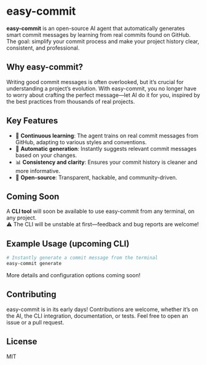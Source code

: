 # easy-commit

**easy-commit** is an open-source AI agent that automatically generates smart commit messages by learning from real commits found on GitHub. The goal: simplify your commit process and make your project history clear, consistent, and professional.

## Why easy-commit?

Writing good commit messages is often overlooked, but it’s crucial for understanding a project’s evolution. With easy-commit, you no longer have to worry about crafting the perfect message—let AI do it for you, inspired by the best practices from thousands of real projects.

## Key Features

- 🧠 **Continuous learning**: The agent trains on real commit messages from GitHub, adapting to various styles and conventions.
- 🚀 **Automatic generation**: Instantly suggests relevant commit messages based on your changes.
- 📊 **Consistency and clarity**: Ensures your commit history is cleaner and more informative.
- 🔄 **Open-source**: Transparent, hackable, and community-driven.

## Coming Soon

A **CLI tool** will soon be available to use easy-commit from any terminal, on any project.  
⚠️ The CLI will be unstable at first—feedback and bug reports are welcome!

## Example Usage (upcoming CLI)

```bash
# Instantly generate a commit message from the terminal
easy-commit generate
```
More details and configuration options coming soon!

## Contributing
easy-commit is in its early days! Contributions are welcome, whether it’s on the AI, the CLI integration, documentation, or tests.
Feel free to open an issue or a pull request.

## License
MIT
